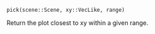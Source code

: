 ```
pick(scene::Scene, xy::VecLike, range)
```

Return the plot closest to xy within a given range.
